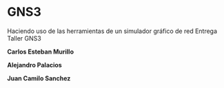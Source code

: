 # GNS3
Haciendo uso de las herramientas de un simulador gráfico de red
Entrega Taller GNS3


**Carlos Esteban Murillo**

**Alejandro Palacios**

**Juan Camilo Sanchez**
